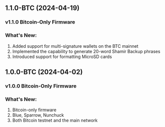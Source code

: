 ## 1.1.0-BTC (2024-04-19)

### v1.1.0 Bitcoin-Only Firmware

### What's New:
1. Added support for multi-signature wallets on the BTC mainnet
2. Implemented the capability to generate 20-word Shamir Backup phrases
3. Introduced support for formatting MicroSD cards


## 1.0.0-BTC (2024-04-02)

### v1.0.0 Bitcoin-Only Firmware

### What's New:
1. Bitcoin-only firmware
2. Blue, Sparrow, Nunchuck
3. Both Bitcoin testnet and the main network